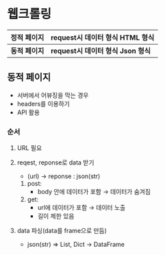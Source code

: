 # 웹크롤링

| 정적 페이지 | request시 데이터 형식 HTML 형식 |
| --- | --- |
| **동적 페이지** | **request시 데이터 형식 Json 형식** |


## 동적 페이지
* 서버에서 어뷰징을 막는 경우
* headers를 이용하기
* API 활용


### 순서

1. URL 필요

2. reqest, reponse로 data 받기
    * (url) -> reponse : json(str)
    1. post:
        - body 안에 데이터가 포함 → 데이터가 숨겨짐
    2. get: 
        - url에 데이터가 포함 → 데이터 노출
        - 길이 제한 있음
             
3. data 파싱(data를 frame으로 만듬)
    * json(str) => List, Dict -> DataFrame 
